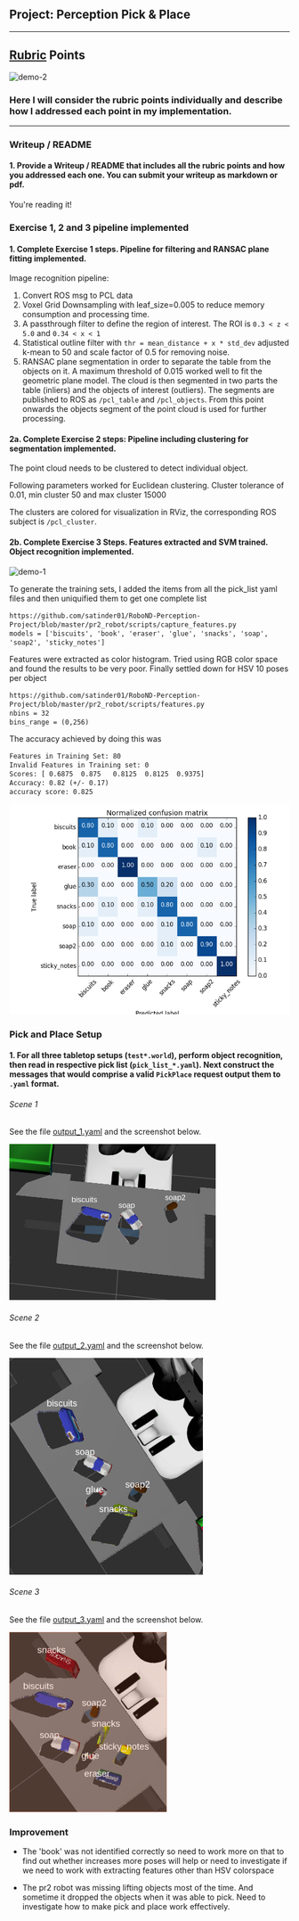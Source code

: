 ## Project: Perception Pick & Place
---
## [Rubric](https://review.udacity.com/#!/rubrics/1067/view) Points
![demo-2](https://user-images.githubusercontent.com/20687560/28748286-9f65680e-7468-11e7-83dc-f1a32380b89c.png)

[//]: # (Image References)

[screenshot_world_1]:./misc/tabletop1.png
[screenshot_world_2]:./misc/tabletop2.png
[screenshot_world_3]:./misc/tabletop3.png
[normalized_confusion_matrix]:./misc/confusion_matrix_with_normalization.png


### Here I will consider the rubric points individually and describe how I addressed each point in my implementation.  

---
### Writeup / README

#### 1. Provide a Writeup / README that includes all the rubric points and how you addressed each one.  You can submit your writeup as markdown or pdf.  

You're reading it!

### Exercise 1, 2 and 3 pipeline implemented
#### 1. Complete Exercise 1 steps. Pipeline for filtering and RANSAC plane fitting implemented.

Image recognition pipeline:

1. Convert ROS msg to PCL data
2. Voxel Grid Downsampling with leaf_size=0.005 to reduce memory consumption and processing time.
3. A passthrough filter to define the region of interest. The ROI is `` 0.3 < z < 5.0 `` and ``0.34 < x < 1 ``
4. Statistical outline filter with ``thr = mean_distance + x * std_dev`` adjusted k-mean to 50 and scale factor of 0.5 for removing noise.
5. RANSAC plane segmentation in order to separate the table from the objects on it. A maximum threshold of 0.015 worked well to fit the geometric plane model. The cloud is then segmented in two parts the table (inliers) and the objects of interest (outliers). The segments are published to ROS as ``/pcl_table`` and ``/pcl_objects``. From this point onwards the objects segment of the point cloud is used for further processing.


#### 2a. Complete Exercise 2 steps: Pipeline including clustering for segmentation implemented.  
The point cloud needs to be clustered to detect individual object.

Following parameters worked for Euclidean clustering. Cluster tolerance of 0.01, min cluster 50 and max cluster 15000

The clusters are colored for visualization in RViz, the corresponding ROS subject is ``/pcl_cluster``.

#### 2b. Complete Exercise 3 Steps.  Features extracted and SVM trained.  Object recognition implemented.

![demo-1](https://user-images.githubusercontent.com/20687560/28748231-46b5b912-7467-11e7-8778-3095172b7b19.png)

To generate the training sets, I added the items from all the pick_list yaml files and then uniquified them to get one complete list 

```
https://github.com/satinder01/RoboND-Perception-Project/blob/master/pr2_robot/scripts/capture_features.py
models = ['biscuits', 'book', 'eraser', 'glue', 'snacks', 'soap', 'soap2', 'sticky_notes']
```


Features were extracted as color histogram. Tried using RGB color space and found the results to be very poor.
Finally settled down for HSV
10 poses per object
```
https://github.com/satinder01/RoboND-Perception-Project/blob/master/pr2_robot/scripts/features.py
nbins = 32
bins_range = (0,256)
```

The accuracy achieved by doing this was

```
Features in Training Set: 80
Invalid Features in Training set: 0
Scores: [ 0.6875  0.875   0.8125  0.8125  0.9375]
Accuracy: 0.82 (+/- 0.17)
accuracy score: 0.825
```

![normalized confusion matrix][normalized_confusion_matrix] 


### Pick and Place Setup

#### 1. For all three tabletop setups (`test*.world`), perform object recognition, then read in respective pick list (`pick_list_*.yaml`). Next construct the messages that would comprise a valid `PickPlace` request output them to `.yaml` format.


###### Scene 1
See the file [output_1.yaml](https://github.com/satinder01/RoboND-Perception-Project/blob/master/pr2_robot/output/output_1.yaml) and the screenshot below.

![Recognized objects for scene 1.][screenshot_world_1]

###### Scene 2
See the file [output_2.yaml](https://github.com/satinder01/RoboND-Perception-Project/blob/master/pr2_robot/output/output_2.yaml) and the screenshot below.

![Recognized objects for scene 2.][screenshot_world_2]

###### Scene 3
See the file [output_3.yaml](https://github.com/satinder01/RoboND-Perception-Project/blob/master/pr2_robot/output/output_3.yaml) and the screenshot below.

![Recognized objects for scene 3.][screenshot_world_3]



### Improvement
* The 'book' was not identified correctly so need to work more on that to find out whether increases more poses will help or need to investigate if we need to work with extracting features other than HSV colorspace

* The pr2 robot was missing lifting objects most of the time. And sometime it dropped the objects when it was able to pick. Need to investigate how to make pick and place work effectively.
